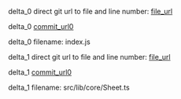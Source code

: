 delta_0 direct git url to file and line number: [file_url](https://www.github.com/hughsk/uglifyify/commit/7b02b444bb5261f38812fd92d7bdfd8cd8c9e9d1/#diff-e727e4bdf3657fd1d798edcd6b099d6e092f8573cba266154583a746bba0f346L50)

delta_0 [commit_url0](https://www.github.com/hughsk/uglifyify/commit/7b02b444bb5261f38812fd92d7bdfd8cd8c9e9d1)

delta_0 filename: index.js



delta_1 direct git url to file and line number: [file_url](https://www.github.com/SiamandMaroufi/OpenWebSheet/commit/f380409945e3aeae510091e74a4c66a9f75e1b4f/#diff-23361fc3e9b976b154feed7129ee8e7a4e5057e0b890770845fe1b3164e0ae49L179)

delta_1 [commit_url0](https://www.github.com/SiamandMaroufi/OpenWebSheet/commit/f380409945e3aeae510091e74a4c66a9f75e1b4f)

delta_1 filename: src/lib/core/Sheet.ts



